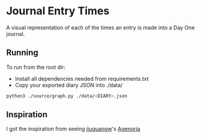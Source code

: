 # Journal Entry Times
A visual representation of each of the times an entry is made into a Day One journal.

## Running
To run from the root dir:
- Install all dependencies needed from requirements.txt
- Copy your exported diary JSON into ./data/
```sh
python3 ./source/graph.py ./data/<DIARY>.json
```

## Inspiration
I got the inspiration from seeing [jiuguangw](https://github.com/jiuguangw/)'s [Agenoria](https://github.com/jiuguangw/Agenoria)
